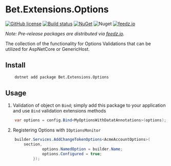 # Bet.Extensions.Options

[![GitHub license](https://img.shields.io/badge/license-MIT-blue.svg?style=flat-square)](https://raw.githubusercontent.com/kdcllc/Bet.AspNetCore/master/LICENSE)
[![Build status](https://ci.appveyor.com/api/projects/status/fo9rakj7s7uhs3ij?svg=true)](https://ci.appveyor.com/project/kdcllc/bet-aspnetcore)
[![NuGet](https://img.shields.io/nuget/v/Bet.Extensions.Options.svg)](https://www.nuget.org/packages?q=Bet.Extensions.Options)
![Nuget](https://img.shields.io/nuget/dt/Bet.Extensions.Options)
[![feedz.io](https://img.shields.io/badge/endpoint.svg?url=https://f.feedz.io/kdcllc/bet-aspnetcore/shield/Bet.Extensions.Options/latest)](https://f.feedz.io/kdcllc/bet-aspnetcore/packages/Bet.Extensions.Options/latest/download)

*Note: Pre-release packages are distributed via [feedz.io](https://f.feedz.io/kdcllc/bet-aspnetcore/nuget/index.json).*

The collection of the functionality for Options Validations that can be utilized for AspNetCore or GenericHost.

## Install

```bash
    dotnet add package Bet.Extensions.Options
```

## Usage

1. Validation of object on `Bind`; simply add this package to your application and use `Bind` validation extensions methods

```csharp
    var options = config.Bind<MyOptionsWithDatatAnnotations>(options);
```

2. Registering Options with `IOptionsMonitor`

```csharp
    builder.Services.AddChangeTokenOptions<AcmeAccountOptions>(
        section,
                options.NamedOption = builder.Name;
                options.Configured = true;
            });
```
